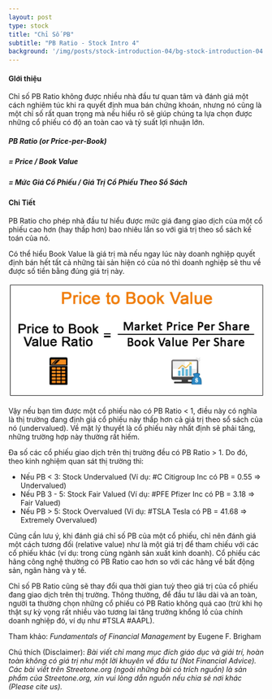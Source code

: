 ```yaml
---
layout: post
type: stock
title: "Chỉ Số PB"
subtitle: "PB Ratio - Stock Intro 4"
background: '/img/posts/stock-introduction-04/bg-stock-introduction-04.png'
---
```


#### GIới thiệu

Chỉ số PB Ratio không được nhiều nhà đầu tư quan tâm và đánh giá một cách nghiêm túc khi ra quyết định mua bán chứng khoán, nhưng nó cũng là một chỉ số rất quan trọng mà nếu hiểu rõ sẽ giúp chúng ta lựa chọn được những cổ phiếu có độ an toàn cao và tỷ suất lợi nhuận lớn.

##### PB Ratio (or Price-per-Book)
##### = Price / Book Value
##### = Mức Giá Cổ Phiếu / Giá Trị Cổ Phiếu Theo Sổ Sách

#### Chi Tiết

PB Ratio cho phép nhà đầu tư hiểu được mức giá đang giao dịch của một cổ phiếu cao hơn (hay thấp hơn) bao nhiêu lần so với giá trị theo sổ sách kế toán của nó. 

Có thể hiểu Book Value là giá trị mà nếu ngay lúc này doanh nghiệp quyết định bán hết tất cả những tài sản hiện có của nó thì doanh nghiệp sẽ thu về được số tiền bằng đúng giá trị này.

![stock-introduction-04](/img/posts/stock-introduction-04/sm-pb.png)

Vậy nếu bạn tìm được một cổ phiếu nào có PB Ratio < 1, điều này có nghĩa là thị trường đang định giá cổ phiếu này thấp hơn cả giá trị theo sổ sách của nó (undervalued). Về mặt lý thuyết là cổ phiếu này nhất định sẽ phải tăng, những trường hợp này thường rất hiếm.

Đa số các cổ phiếu giao dịch trên thị trường đều có PB Ratio > 1. Do đó, theo kinh nghiệm quan sát thị trường thì:

- Nếu PB < 3: Stock Undervalued (Ví dụ: #C Citigroup Inc có PB = 0.55 => Undervalued)
- Nếu PB 3 - 5: Stock Fair Valued (Ví dụ: #PFE Pfizer Inc có PB = 3.18 => Fair Valued)
- Nếu PB > 5: Stock Overvalued (Ví dụ: #TSLA Tesla có PB = 41.68 => Extremely Overvalued)

Cũng cần lưu ý, khi đánh giá chỉ số PB của một cổ phiếu, chỉ nên đánh giá một cách tương đối (relative value) như là một giá trị để tham chiếu với các cổ phiếu khác (ví dụ: trong cùng ngành sản xuất kinh doanh). Cổ phiếu các hãng công nghệ thường có PB Ratio cao hơn so với các hãng về bất động sản, ngân hàng và y tế.

Chỉ số PB Ratio cũng sẽ thay đổi qua thời gian tuỳ theo giá trị của cổ phiếu đang giao dịch trên thị trường. Thông thường, để đầu tư lâu dài và an toàn, người ta thường chọn những cổ phiếu có PB Ratio không quá cao (trừ khi họ thật sự kỳ vọng rất nhiều vào tương lai tăng trưởng khổng lồ của chính doanh nghiệp đó, ví dụ như #TSLA #AAPL).

Tham khảo: *Fundamentals of Financial Management* by Eugene F. Brigham

Chú thích (Disclaimer):
*Bài viết chỉ mang mục đích giáo dục và giải trí, hoàn toàn không có giá trị như một lời khuyên về đầu tư (Not Financial Advice).*
*Các bài viết trên Streetone.org (ngoài những bài có trích nguồn) là sản phẩm của Streetone.org, xin vui lòng dẫn nguồn nếu chia sẻ nơi khác (Please cite us).*

